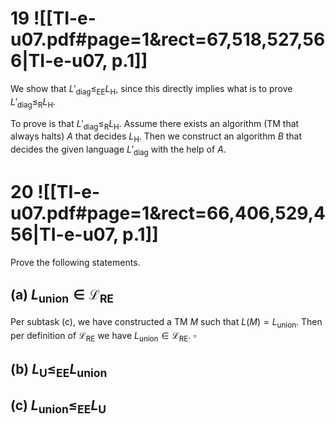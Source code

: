 
# 19 ![[TI-e-u07.pdf#page=1&rect=67,518,527,566|TI-e-u07, p.1]]

We show that $L'_{\mathrm{diag}} \leq_{\mathrm{EE}} L_{\mathrm{H}}$, since this directly implies what is to prove $L'_{\mathrm{diag}} \leq_{\mathrm{R}} L_{\mathrm{H}}$. 


To prove is that $L'_{\mathrm{diag}} \leq_{\mathrm{R}} L_{\mathrm{H}}$. Assume there exists an algorithm (TM that always halts) $A$ that decides $L_{\mathrm{H}}$. Then we construct an algorithm $B$ that decides the given language $L'_{\mathrm{diag}}$ with the help of $A$.

# 20 ![[TI-e-u07.pdf#page=1&rect=66,406,529,456|TI-e-u07, p.1]]
Prove the following statements.

## (a) $L_{\text{union}} \in \mathcal{L}_{\mathrm{RE}}$

Per subtask (c), we have constructed a TM $M$ such that $L(M) = L_{\mathrm{union}}$. Then per definition of $\mathcal{L}_{\mathrm{RE}}$ we have $L_{\mathrm{union}} \in \mathcal{L}_{\mathrm{RE}}$.
$\square$

## (b) $L_{\mathrm{U}} \leq_{\mathrm{EE}} L_{\text{union}}$



## (c) $L_{\text{union}} \leq_{\mathrm{EE}} L_{\mathrm{U}}$


